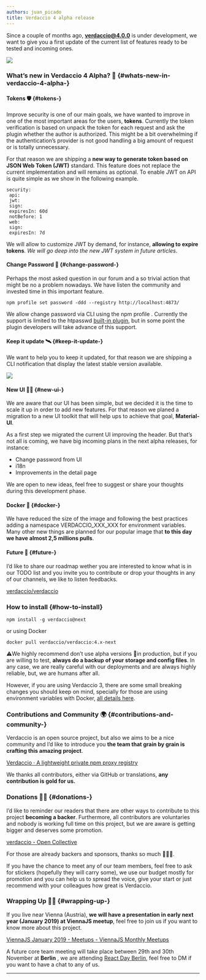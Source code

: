 ```yaml
---
authors: juan_picado
title: Verdaccio 4 alpha release
---
```


Since a couple of months ago, **verdaccio@4.0.0** is under development, we want to give you a first update of the current list of features ready to be tested and incoming ones.

![](https://cdn-images-1.medium.com/max/1024/1*GK9U1wZmB0JUN2XGhu5LjA.png)

<!--truncate-->

### What’s new in Verdaccio 4 Alpha? 🐣 {#whats-new-in-verdaccio-4-alpha-}

#### Tokens 🛡 {#tokens-}

Improve security is one of our main goals, we have wanted to improve in one of the most important areas for the users, **tokens**. Currently the token verification is based on unpack the token for each request and ask the plugin whether the author is authorized. This might be a bit overwhelming if the authentication’s provider is not good handling a big amount of request or is totally unnecessary.

For that reason we are shipping a **new way to generate token based on JSON Web Token (JWT)** standard. This feature does not replace the current implementation and will remains as optional. To enable JWT on API is quite simple as we show in the following example.

```
security:
 api:
 jwt:
 sign:
 expiresIn: 60d
 notBefore: 1
 web:
 sign:
 expiresIn: 7d
```

We will allow to customize JWT by demand, for instance, **allowing to expire tokens**. _We will go deep into the new JWT system in future articles_.

<!--truncate-->

#### Change Password 🔐 {#change-password-}

Perhaps the most asked question in our forum and a so trivial action that might be no a problem nowadays. We have listen the community and invested time in this important feature.

```
npm profile set password -ddd --registry http://localhost:4873/
```

We allow change password via CLI using the npm profile . Currently the support is limited to the htpasswd [built-in plugin](https://github.com/verdaccio/verdaccio-htpasswd), but in some point the plugin developers will take advance of this support.

#### Keep it update 🛰 {#keep-it-update-}

We want to help you to keep it updated, for that reason we are shipping a CLI notification that display the latest stable version available.

![](https://cdn-images-1.medium.com/max/1024/1*Yw0NdQlZgm46s5cAgew1VQ.png)

#### New UI 💅🏻 {#new-ui-}

We are aware that our UI has been simple, but we decided it is the time to scale it up in order to add new features. For that reason we planed a migration to a new UI toolkit that will help ups to achieve that goal, **Material-UI**.

As a first step we migrated the current UI improving the header. But that’s not all is coming, we have big incoming plans in the next alpha releases, for instance:

- Change password from UI
- i18n
- Improvements in the detail page

We are open to new ideas, feel free to suggest or share your thoughts during this development phase.

#### Docker 🐳 {#docker-}

We have reduced the size of the image and following the best practices adding a namespace VERDACCIO_XXX_XXX for environment variables. Many other new things are planned for our popular image that **to this day we have almost 2,5 millions pulls**.

#### Future 🔮 {#future-}

I’d like to share our roadmap wether you are interested to know what is in our TODO list and you invite you to contribute or drop your thoughts in any of our channels, we like to listen feedbacks.

[verdaccio/verdaccio](https://github.com/verdaccio/verdaccio/projects/10)

### How to install {#how-to-install}

```
npm install -g verdaccio@next
```

or using Docker

```
docker pull verdaccio/verdaccio:4.x-next
```

⚠️We highly recommend don’t use alpha versions 🚧in production, but if you are willing to test, **always do a backup of your storage and config files**. In any case, we are really careful with our deployments and are always highly reliable, but, we are humans after all.

However, if you are using Verdaccio 3, there are some small breaking changes you should keep on mind, specially for those are using environment variables with Docker, [all details here](https://github.com/verdaccio/verdaccio/pull/924).

### Contributions and Community 🌍 {#contributions-and-community-}

Verdaccio is an open source project, but also we aims to be a nice community and I’d like to introduce you **the team that grain by grain is crafting this amazing project**.

[Verdaccio · A lightweight private npm proxy registry](https://verdaccio.org/en/team)

We thanks all contributors, either via GitHub or translations, **any contribution is gold for us.**

### Donations 👍🏻 {#donations-}

I’d like to reminder our readers that there are other ways to contribute to this project **becoming a backer**. Furthermore, all contributors are voluntaries and nobody is working full time on this project, but we are aware is getting bigger and deserves some promotion.

[verdaccio - Open Collective](https://opencollective.com/verdaccio)

For those are already backers and sponsors, thanks so much 👏👏👏.

If you have the chance to meet any of our team members, feel free to ask for stickers (hopefully they will carry some), we use our budget mostly for promotion and you can help us to spread the voice, give your start or just recommend with your colleagues how great is Verdaccio.

### Wrapping Up 👋🏼 {#wrapping-up-}

If you live near Vienna (Austria), **we will have a presentation in early next year (January 2019) at ViennaJS meetup**, feel free to join us if you want to know more about this project.

[ViennaJS January 2019 - Meetups - ViennaJS Monthly Meetups](https://viennajs.org/en/meetup/2019-01)

A future core team meeting will take place between 29th and 30th November at **Berlin** , we are attending [React Day Berlin](https://reactday.berlin/), feel free to DM if you want to have a chat to any of us.

---
